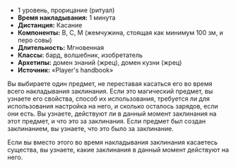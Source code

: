 - 1 уровень, прорицание (ритуал)
- **Время накладывания:** 1 минута
- **Дистанция:** Касание
- **Компоненты:** В, С, М (жемчужина, стоящая как минимум 100 зм, и перо совы)
- **Длительность:** Мгновенная
- **Классы:** бард, волшебник, изобретатель
- **Архетипы:** домен знаний (жрец), домен кузни (жрец)
- **Источник:** «Player's handbook»

Вы выбираете один предмет, не переставая касаться его во время всего накладывания заклинания. Если это магический предмет, вы узнаете его свойства, способ их использования, требуется ли для использования настройка на него, и сколько осталось зарядов, если они есть. Вы узнаете, действуют ли в данный момент заклинания на этот предмет, и что это за заклинания. Если предмет был создан заклинанием, вы узнаете, что это было за заклинание.

Если вы вместо этого во время накладывания заклинания касаетесь существа, вы узнаете, какие заклинания в данный момент действуют на него.
